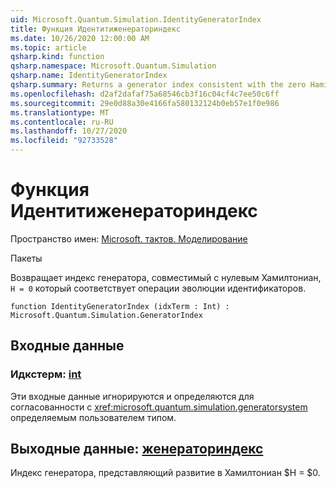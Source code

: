 ```yaml
---
uid: Microsoft.Quantum.Simulation.IdentityGeneratorIndex
title: Функция Идентитиженераториндекс
ms.date: 10/26/2020 12:00:00 AM
ms.topic: article
qsharp.kind: function
qsharp.namespace: Microsoft.Quantum.Simulation
qsharp.name: IdentityGeneratorIndex
qsharp.summary: Returns a generator index consistent with the zero Hamiltonian, `H = 0`, which corresponds to the identity evolution operation.
ms.openlocfilehash: d2af2dafaf75a68546cb3f16c04cf4c7ee50c6ff
ms.sourcegitcommit: 29e0d88a30e4166fa580132124b0eb57e1f0e986
ms.translationtype: MT
ms.contentlocale: ru-RU
ms.lasthandoff: 10/27/2020
ms.locfileid: "92733528"
---
```

# <a name="identitygeneratorindex-function"></a>Функция Идентитиженераториндекс

Пространство имен: [Microsoft. тактов. Моделирование](xref:Microsoft.Quantum.Simulation)

Пакеты [](https://nuget.org/packages/)


Возвращает индекс генератора, совместимый с нулевым Хамилтониан, `H = 0` который соответствует операции эволюции идентификаторов.

```qsharp
function IdentityGeneratorIndex (idxTerm : Int) : Microsoft.Quantum.Simulation.GeneratorIndex
```


## <a name="input"></a>Входные данные

### <a name="idxterm--int"></a>Идкстерм: [int](xref:microsoft.quantum.lang-ref.int)

Эти входные данные игнорируются и определяются для согласованности с <xref:microsoft.quantum.simulation.generatorsystem> определяемым пользователем типом.



## <a name="output--generatorindex"></a>Выходные данные: [женераториндекс](xref:Microsoft.Quantum.Simulation.GeneratorIndex)

Индекс генератора, представляющий развитие в Хамилтониан $H = $0.